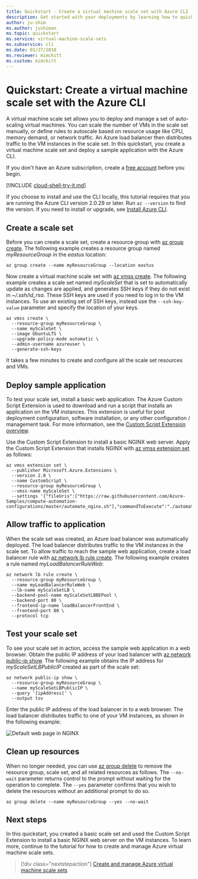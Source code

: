 ```yaml
---
title: Quickstart - Create a virtual machine scale set with Azure CLI
description: Get started with your deployments by learning how to quickly create a virtual machine scale set with Azure CLI.
author: ju-shim
ms.author: jushiman
ms.topic: quickstart
ms.service: virtual-machine-scale-sets
ms.subservice: cli
ms.date: 03/27/2018
ms.reviewer: mimckitt
ms.custom: mimckitt
---
```


# Quickstart: Create a virtual machine scale set with the Azure CLI
A virtual machine scale set allows you to deploy and manage a set of auto-scaling virtual machines. You can scale the number of VMs in the scale set manually, or define rules to autoscale based on resource usage like CPU, memory demand, or network traffic. An Azure load balancer then distributes traffic to the VM instances in the scale set. In this quickstart, you create a virtual machine scale set and deploy a sample application with the Azure CLI.

If you don't have an Azure subscription, create a [free account](https://azure.microsoft.com/free/?WT.mc_id=A261C142F) before you begin.

[!INCLUDE [cloud-shell-try-it.md](../../includes/cloud-shell-try-it.md)]

If you choose to install and use the CLI locally, this tutorial requires that you are running the Azure CLI version 2.0.29 or later. Run `az --version` to find the version. If you need to install or upgrade, see [Install Azure CLI]( /cli/azure/install-azure-cli). 


## Create a scale set
Before you can create a scale set, create a resource group with [az group create](/cli/azure/group). The following example creates a resource group named *myResourceGroup* in the *eastus* location:

```azurecli-interactive
az group create --name myResourceGroup --location eastus
```

Now create a virtual machine scale set with [az vmss create](/cli/azure/vmss). The following example creates a scale set named *myScaleSet* that is set to automatically update as changes are applied, and generates SSH keys if they do not exist in *~/.ssh/id_rsa*. These SSH keys are used if you need to log in to the VM instances. To use an existing set of SSH keys, instead use the `--ssh-key-value` parameter and specify the location of your keys.

```azurecli-interactive
az vmss create \
  --resource-group myResourceGroup \
  --name myScaleSet \
  --image UbuntuLTS \
  --upgrade-policy-mode automatic \
  --admin-username azureuser \
  --generate-ssh-keys
```

It takes a few minutes to create and configure all the scale set resources and VMs.


## Deploy sample application
To test your scale set, install a basic web application. The Azure Custom Script Extension is used to download and run a script that installs an application on the VM instances. This extension is useful for post deployment configuration, software installation, or any other configuration / management task. For more information, see the [Custom Script Extension overview](../virtual-machines/linux/extensions-customscript.md).

Use the Custom Script Extension to install a basic NGINX web server. Apply the Custom Script Extension that installs NGINX with [az vmss extension set](/cli/azure/vmss/extension) as follows:

```azurecli-interactive
az vmss extension set \
  --publisher Microsoft.Azure.Extensions \
  --version 2.0 \
  --name CustomScript \
  --resource-group myResourceGroup \
  --vmss-name myScaleSet \
  --settings '{"fileUris":["https://raw.githubusercontent.com/Azure-Samples/compute-automation-configurations/master/automate_nginx.sh"],"commandToExecute":"./automate_nginx.sh"}'
```


## Allow traffic to application
When the scale set was created, an Azure load balancer was automatically deployed. The load balancer distributes traffic to the VM instances in the scale set. To allow traffic to reach the sample web application, create a load balancer rule with [az network lb rule create](/cli/azure/network/lb/rule). The following example creates a rule named *myLoadBalancerRuleWeb*:

```azurecli-interactive
az network lb rule create \
  --resource-group myResourceGroup \
  --name myLoadBalancerRuleWeb \
  --lb-name myScaleSetLB \
  --backend-pool-name myScaleSetLBBEPool \
  --backend-port 80 \
  --frontend-ip-name loadBalancerFrontEnd \
  --frontend-port 80 \
  --protocol tcp
```


## Test your scale set
To see your scale set in action, access the sample web application in a web browser. Obtain the public IP address of your load balancer with [az network public-ip show](/cli/azure/network/public-ip). The following example obtains the IP address for *myScaleSetLBPublicIP* created as part of the scale set:

```azurecli-interactive
az network public-ip show \
  --resource-group myResourceGroup \
  --name myScaleSetLBPublicIP \
  --query '[ipAddress]' \
  --output tsv
```

Enter the public IP address of the load balancer in to a web browser. The load balancer distributes traffic to one of your VM instances, as shown in the following example:

![Default web page in NGINX](media/virtual-machine-scale-sets-create-cli/running-nginx-site.png)


## Clean up resources
When no longer needed, you can use [az group delete](/cli/azure/group) to remove the resource group, scale set, and all related resources as follows. The `--no-wait` parameter returns control to the prompt without waiting for the operation to complete. The `--yes` parameter confirms that you wish to delete the resources without an additional prompt to do so.

```azurecli-interactive
az group delete --name myResourceGroup --yes --no-wait
```


## Next steps
In this quickstart, you created a basic scale set and used the Custom Script Extension to install a basic NGINX web server on the VM instances. To learn more, continue to the tutorial for how to create and manage Azure virtual machine scale sets.

> [!div class="nextstepaction"]
> [Create and manage Azure virtual machine scale sets](tutorial-create-and-manage-cli.md)

